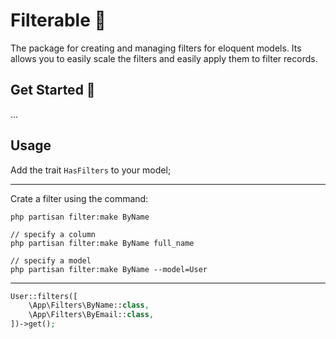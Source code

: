 
# Filterable 📝  
The package for creating and managing filters for eloquent models.
Its allows you to easily scale the filters and easily apply them to filter records.

## Get Started 🚀  
... 


## Usage

Add the trait `HasFilters` to your model;

<hr>

Crate a filter using the command:
```
php partisan filter:make ByName

// specify a column
php partisan filter:make ByName full_name

// specify a model
php partisan filter:make ByName --model=User
```

<hr>


```php
User::filters([
    \App\Filters\ByName::class,
    \App\Filters\ByEmail::class,
])->get();
```